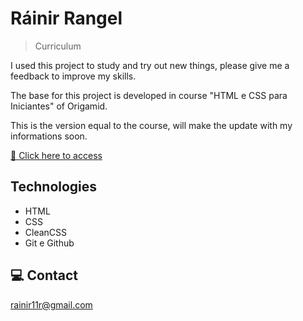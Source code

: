 # Ráinir Rangel

> Curriculum

I used this project to study and try out new things, please give me a feedback to improve my skills.

The base for this project is developed in course "HTML e CSS para Iniciantes" of Origamid.

This is the version equal to the course, will make the update with my informations soon.

[🔗 Click here to access](https://)


## Technologies

- HTML
- CSS
- CleanCSS
- Git e Github

## 💻 Contact

rainir11r@gmail.com
